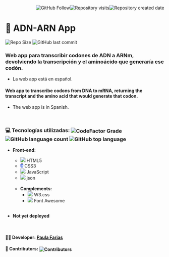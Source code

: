 <!--Create Badges on https://pufler.dev/git-badges/ and https://shields.io/category/social-->

<img alt="Repository created date" align="right" src="https://badges.pufler.dev/created/pauladanielafarias/adn-arn-app?style=social&color=black&logo=github"> <img alt="Repository visits" align="right" src="https://badges.pufler.dev/visits/pauladanielafarias/adn-arn-app?style=social&color=purple&logo=github"> <a src="https://github.com/pauladanielafarias/?tab=follow"><img alt="GitHub Follow" align="right" src="https://img.shields.io/github/followers/pauladanielafarias?label=Follow&style=social"></a> 
<br>


# :dna: ADN-ARN App 

<img alt="Repo Size" src="https://img.shields.io/github/repo-size/pauladanielafarias/adn-arn-app?style=flat&logo=github">  <img alt="GitHub last commit" src="https://img.shields.io/github/last-commit/pauladanielafarias/curso_fullstack_php">

### Web app para transcribir codones de ADN a ARNm, devolviendo la transcripción y el aminoácido que generaría ese codón.
- La web app está en español.

#### Web app to transcribe codons from DNA to mRNA, returning the transcript and the amino acid that would generate that codon.
- The web app is in Spanish.

<br>

### :computer: Tecnologías utilizadas: <img alt="CodeFactor Grade" align="center" src="https://img.shields.io/codefactor/grade/github/pauladanielafarias/adn-arn-app/master?&logo=codefactor&logoColor=green"> <img alt="GitHub language count" align="center" src="https://img.shields.io/github/languages/count/pauladanielafarias/adn-arn-app">  <img alt="GitHub top language" align="center" src="https://img.shields.io/github/languages/top/pauladanielafarias/adn-arn-app">

- **Front-end:** 
  - <img width="2%" src="https://www.vectorlogo.zone/logos/w3_html5/w3_html5-icon.svg"> HTML5
  - <img width="2%" src="https://github.com/pauladanielafarias/pauladanielafarias/blob/master/images/css3-sm.png"> CSS3
  - <img width="2%" src="https://www.vectorlogo.zone/logos/javascript/javascript-icon.svg"> JavaScript
  - <img width="2%" src="https://www.vectorlogo.zone/logos/json/json-icon.svg"> json

  <br>
  
  - **Complements:**
    - <img width="2%" src="https://www.vectorlogo.zone/logos/getbootstrap/getbootstrap-icon.svg"> W3.css
    - <img width="2%" src="https://www.vectorlogo.zone/logos/font-awesome/font-awesome-icon.svg"> Font Awesome
    <br>
    
- **Not yet deployed** 

<br>

#### :woman_technologist: **Developer:** [Paula Farias](https://linkedin.com/in/paulafarias)

#### :busts_in_silhouette: Contributors: <img align="center" alt="Contributors" src="https://badges.pufler.dev/contributors/pauladanielafarias/adn-arn-app?size=50&padding=5&bots=true">
